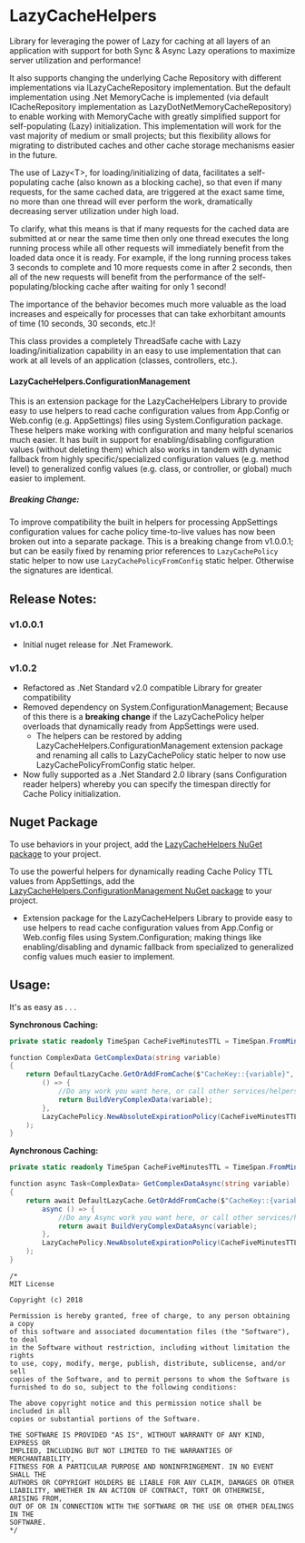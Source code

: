 # LazyCacheHelpers
Library for leveraging the power of Lazy<T> for caching at all layers of an application with support for both 
Sync & Async Lazy operations to maximize server utilization and performance!

It also supports changing the underlying Cache Repository with different implementations via 
ILazyCacheRepository implementation. But the default implementation using .Net MemoryCache is 
implemented (via default ICacheRepository implementation as LazyDotNetMemoryCacheRepository) 
to enable working with MemoryCache with greatly simplified support for self-populating (Lazy) initialization.
This implementation will work for the vast majority of medium or small projects; but this flexibility allows
for migrating to distributed caches and other cache storage mechanisms easier in the future.
    
The use of Lazy&lt;T&gt;, for loading/initializing of data, facilitates a self-populating cache (also known as 
a blocking cache), so that even if many requests, for the same cached data, are triggered at the exact same 
time, no more than one thread will ever perform the work, dramatically decreasing server utilization under high load.


To clarify, what this means is that if many requests for the cached data are submitted at or near the same time 
then only one thread executes the long running process while all other requests will immediately benefit from 
the loaded data once it is ready. For example, if the long running process takes 3 seconds to complete and 10 more requests come in after 2 seconds, then all
of the new requests will benefit from the performance of the self-populating/blocking cache after waiting for only 1 second!

The importance of the behavior becomes much more valuable as the load increases and espeically for processes
that can take exhorbitant amounts of time (10 seconds, 30 seconds, etc.)!

This class provides a completely ThreadSafe cache with Lazy loading/initialization capability in an easy to use
 implementation that can work at all levels of an application (classes, controllers, etc.).

#### LazyCacheHelpers.ConfigurationManagement
This is an extension package for the LazyCacheHelpers Library to provide easy to use helpers to read cache configuration
values from App.Config or Web.config (e.g. AppSettings) files using System.Configuration package.  These helpers
make working with configuration and many helpful scenarios much easier. It has built in support for enabling/disabling
configuration values (without deleting them) which also works in tandem with dynamic fallback from highly 
specific/specialized configuration values (e.g. method level) to generalized config values (e.g. class, or 
controller, or global) much easier to implement.

##### Breaking Change:
To improve compatibility the built in helpers for processing AppSettings configuration values for cache policy time-to-live values
has now been broken out into a separate package. This is a breaking change from v1.0.0.1; but can be easily fixed by renaming
prior references to `LazyCachePolicy` static helper to now use `LazyCachePolicyFromConfig` static helper. Otherwise the signatures
are identical.


## Release Notes:
### v1.0.0.1
 - Initial nuget release for .Net Framework.

### v1.0.2
- Refactored as .Net Standard v2.0 compatible Library for greater compatibility
- Removed dependency on System.ConfigurationManagement; Because of this there is a **breaking change** if the LazyCachePolicy helper overloads that dynamically ready from AppSettings were used. 
  - The helpers can be restored by adding LazyCacheHelpers.ConfigurationManagement extension package and renaming all calls to LazyCachePolicy static helper to now use LazyCachePolicyFromConfig static helper.
- Now fully supported as a .Net Standard 2.0 library (sans Configuration reader helpers) whereby you can specify the timespan directly for Cache Policy initialization.


## Nuget Package
To use behaviors in your project, add the [LazyCacheHelpers NuGet package](https://www.nuget.org/packages/LazyCacheHelpers/) to your project.

To use the powerful helpers for dynamically reading Cache Policy TTL values from AppSettings, add the [LazyCacheHelpers.ConfigurationManagement NuGet package](https://www.nuget.org/packages/LazyCacheHelpers.ConfigurationManager/) to your project.
 - Extension package for the LazyCacheHelpers Library to provide easy to use helpers to read cache configuration
values from App.Config or Web.config files using System.Configuration; making things like enabling/disabling and dynamic fallback from specialized to generalized config values much easier to implement.

## Usage:
It's as easy as . . .

**Synchronous Caching:**
```csharp
private static readonly TimeSpan CacheFiveMinutesTTL = TimeSpan.FromMinutes(5);

function ComplexData GetComplexData(string variable)
{
	return DefaultLazyCache.GetOrAddFromCache($"CacheKey::{variable}", 
		() => {
			//Do any work you want here, or call other services/helpers/etc...
			return BuildVeryComplexData(variable);
		},
		LazyCachePolicy.NewAbsoluteExpirationPolicy(CacheFiveMinutesTTL)
	);
}
```

**Aynchronous Caching:**
```csharp
private static readonly TimeSpan CacheFiveMinutesTTL = TimeSpan.FromMinutes(5);

function async Task<ComplexData> GetComplexDataAsync(string variable)
{
	return await DefaultLazyCache.GetOrAddFromCache($"CacheKey::{variable}", 
		async () => {
			//Do any Async work you want here, or call other services/helpers/etc...
			return await BuildVeryComplexDataAsync(variable);
		},
		LazyCachePolicy.NewAbsoluteExpirationPolicy(CacheFiveMinutesTTL)
	);
}
```



```
/*
MIT License

Copyright (c) 2018

Permission is hereby granted, free of charge, to any person obtaining a copy
of this software and associated documentation files (the "Software"), to deal
in the Software without restriction, including without limitation the rights
to use, copy, modify, merge, publish, distribute, sublicense, and/or sell
copies of the Software, and to permit persons to whom the Software is
furnished to do so, subject to the following conditions:

The above copyright notice and this permission notice shall be included in all
copies or substantial portions of the Software.

THE SOFTWARE IS PROVIDED "AS IS", WITHOUT WARRANTY OF ANY KIND, EXPRESS OR
IMPLIED, INCLUDING BUT NOT LIMITED TO THE WARRANTIES OF MERCHANTABILITY,
FITNESS FOR A PARTICULAR PURPOSE AND NONINFRINGEMENT. IN NO EVENT SHALL THE
AUTHORS OR COPYRIGHT HOLDERS BE LIABLE FOR ANY CLAIM, DAMAGES OR OTHER
LIABILITY, WHETHER IN AN ACTION OF CONTRACT, TORT OR OTHERWISE, ARISING FROM,
OUT OF OR IN CONNECTION WITH THE SOFTWARE OR THE USE OR OTHER DEALINGS IN THE
SOFTWARE.
*/
```
